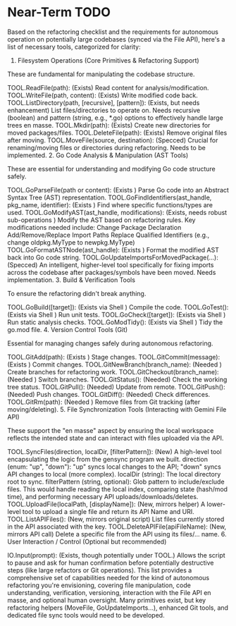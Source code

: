 # Near-Term TODO

Based on the refactoring checklist and the requirements for autonomous operation on potentially large codebases (synced via the File API), here's a list of necessary tools, categorized for clarity:

1. Filesystem Operations (Core Primitives & Refactoring Support)

These are fundamental for manipulating the codebase structure.

TOOL.ReadFile(path): (Exists) Read content for analysis/modification.
TOOL.WriteFile(path, content): (Exists) Write modified code back.
TOOL.ListDirectory(path, [recursive], [pattern]): (Exists, but needs enhancement) List files/directories to operate on. Needs recursive (boolean) and pattern (string, e.g., *.go) options to effectively handle large trees en masse.
TOOL.Mkdir(path): (Exists) Create new directories for moved packages/files.
TOOL.DeleteFile(path): (Exists) Remove original files after moving.
TOOL.MoveFile(source, destination): (Specced) Crucial for renaming/moving files or directories during refactoring. Needs to be implemented.
2. Go Code Analysis & Manipulation (AST Tools)

These are essential for understanding and modifying Go code structure safely.

TOOL.GoParseFile(path or content): (Exists ) Parse Go code into an Abstract Syntax Tree (AST) representation.
TOOL.GoFindIdentifiers(ast_handle, pkg_name, identifier): (Exists ) Find where specific functions/types are used.
TOOL.GoModifyAST(ast_handle, modifications): (Exists, needs robust sub-operations ) Modify the AST based on refactoring rules. Key modifications needed include:
Change Package Declaration
Add/Remove/Replace Import Paths
Replace Qualified Identifiers (e.g., change oldpkg.MyType to newpkg.MyType)
TOOL.GoFormatASTNode(ast_handle): (Exists ) Format the modified AST back into Go code string.
TOOL.GoUpdateImportsForMovedPackage(...): (Specced) An intelligent, higher-level tool specifically for fixing imports across the codebase after packages/symbols have been moved. Needs implementation.
3. Build & Verification Tools

To ensure the refactoring didn't break anything.

TOOL.GoBuild([target]): (Exists via Shell ) Compile the code.
TOOL.GoTest(): (Exists via Shell ) Run unit tests.
TOOL.GoCheck([target]): (Exists via Shell ) Run static analysis checks.
TOOL.GoModTidy(): (Exists via Shell ) Tidy the go.mod file.
4. Version Control Tools (Git)

Essential for managing changes safely during autonomous refactoring.

TOOL.GitAdd(path): (Exists ) Stage changes.
TOOL.GitCommit(message): (Exists ) Commit changes.
TOOL.GitNewBranch(branch_name): (Needed ) Create branches for refactoring work.
TOOL.GitCheckout(branch_name): (Needed ) Switch branches.
TOOL.GitStatus(): (Needed) Check the working tree status.
TOOL.GitPull(): (Needed) Update from remote.
TOOL.GitPush(): (Needed) Push changes.
TOOL.GitDiff(): (Needed) Check differences.
TOOL.GitRm(path): (Needed ) Remove files from Git tracking (after moving/deleting).
5. File Synchronization Tools (Interacting with Gemini File API)

These support the "en masse" aspect by ensuring the local workspace reflects the intended state and can interact with files uploaded via the API.

TOOL.SyncFiles(direction, localDir, [filterPattern]): (New) A high-level tool encapsulating the logic from the gensync program we built.
direction (enum: "up", "down"): "up" syncs local changes to the API; "down" syncs API changes to local (more complex).
localDir (string): The local directory root to sync.
filterPattern (string, optional): Glob pattern to include/exclude files.
This would handle reading the local index, comparing state (hash/mod time), and performing necessary API uploads/downloads/deletes.
TOOL.UploadFile(localPath, [displayName]): (New, mirrors helper) A lower-level tool to upload a single file and return its API Name and URI.
TOOL.ListAPIFiles(): (New, mirrors original script) List files currently stored in the API associated with the key.
TOOL.DeleteAPIFile(apiFileName): (New, mirrors API call) Delete a specific file from the API using its files/... name.
6. User Interaction / Control (Optional but recommended)

IO.Input(prompt): (Exists, though potentially under TOOL.) Allows the script to pause and ask for human confirmation before potentially destructive steps (like large refactors or Git operations).
This list provides a comprehensive set of capabilities needed for the kind of autonomous refactoring you're envisioning, covering file manipulation, code understanding, verification, versioning, interaction with the File API en masse, and optional human oversight. Many primitives exist, but key refactoring helpers (MoveFile, GoUpdateImports...), enhanced Git tools, and dedicated file sync tools would need to be developed.

